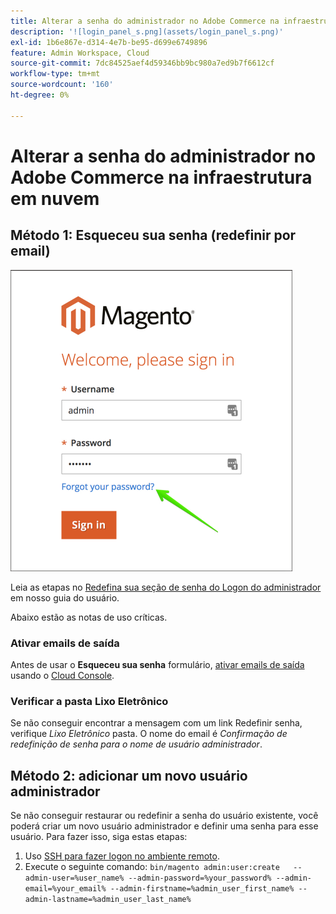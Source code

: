 ```yaml
---
title: Alterar a senha do administrador no Adobe Commerce na infraestrutura em nuvem
description: '![login_panel_s.png](assets/login_panel_s.png)'
exl-id: 1b6e867e-d314-4e7b-be95-d699e6749896
feature: Admin Workspace, Cloud
source-git-commit: 7dc84525aef4d59346bb9bc980a7ed9b7f6612cf
workflow-type: tm+mt
source-wordcount: '160'
ht-degree: 0%

---
```


# Alterar a senha do administrador no Adobe Commerce na infraestrutura em nuvem

## Método 1: Esqueceu sua senha (redefinir por email)

![login_panel_s.png](assets/login_panel_s.png)

Leia as etapas no [Redefina sua seção de senha do Logon do administrador](https://experienceleague.adobe.com/docs/commerce-admin/start/admin/admin-signin.html#admin-sign-in) em nosso guia do usuário.

Abaixo estão as notas de uso críticas.

### Ativar emails de saída

Antes de usar o **Esqueceu sua senha** formulário, [ativar emails de saída](https://experienceleague.adobe.com/docs/commerce-cloud-service/user-guide/project/outgoing-emails.html) usando o [Cloud Console](https://experienceleague.adobe.com/docs/commerce-cloud-service/user-guide/project/overview.html).

### Verificar a pasta Lixo Eletrônico

Se não conseguir encontrar a mensagem com um link Redefinir senha, verifique *Lixo Eletrônico* pasta. O nome do email é *Confirmação de redefinição de senha para o nome de usuário administrador*.

## Método 2: adicionar um novo usuário administrador

Se não conseguir restaurar ou redefinir a senha do usuário existente, você poderá criar um novo usuário administrador e definir uma senha para esse usuário. Para fazer isso, siga estas etapas:

1. Uso [SSH para fazer logon no ambiente remoto](https://experienceleague.adobe.com/docs/commerce-cloud-service/user-guide/develop/secure-connections.html).
1. Execute o seguinte comando: `bin/magento admin:user:create   --admin-user=%user_name% --admin-password=%your_password% --admin-email=%your_email% --admin-firstname=%admin_user_first_name% --admin-lastname=%admin_user_last_name%`
